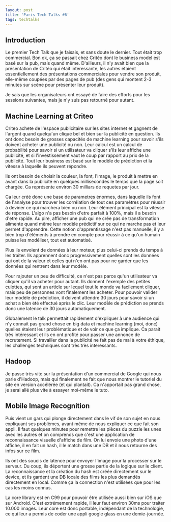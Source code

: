```yaml
---
layout: post
title: 'Paris Tech Talks #6'
tags: techtalks
---
```

## Introduction

Le premier Tech Talk que je faisais, et sans doute le dernier. Tout était trop
commercial. Bon ok, ça se passait chez Critéo dont le business model est basé
sur la pub, mais quand même. D'ailleurs, il n'y avait bien que la présentation
de Critéo qui était interessante, les autres étaient essentiellement des
présentations commerciales pour vendre son produit, elle-même coupées par des
pages de pub (des gens qui montent 2-3 minutes sur scène pour présenter leur
produit).

Je sais que les organisateurs ont essayé de faire des efforts pour les sessions
suivantes, mais je n'y suis pas retourné pour autant.

## Machine Learning at Criteo

Criteo achete de l'espace publicitaire sur les sites internet et gagnent de
l'argent quand quelqu'un clique bel et bien sur la publicité en question. Ils
ont donc besoin de grosses capacités de machine learning pour savoir s'ils
doivent acheter une publicité ou non. Leur calcul est un calcul de probabilité
pour savoir si un utilisateur va cliquer s'ils leur affiche une publicité, et
si l'investissement vaut le coup par rapport au prix de la publicité. Tout leur
business est basé sur le modèle de prédiction et la vitesse à laquelle ils
peuvent répondre.

Ils ont besoin de choisir la couleur, la font, l'image, le produit à mettre en
avant dans la publicité en quelques millisecondes le temps que la page soit
chargée. Ca représente environ 30 milliars de requetes par jour.

Ca leur créé donc une base de parametres énormes, dans laquelle ils font de
l'analyse pour trouver les corrélation de tout ces paramètres pour réussir
à deviner ce qui marchera bien ou non. Leur élément principal est la vitesse de
réponse. L'algo n'a pas besoin d'etre parfait à 100%, mais il a besoin d'etre
rapide. Au pire, afficher une pub qui ne crée pas de transformation alimente
quand même leur modèle prédictif sur ce qui ne marche pas et leur permet
d'apprendre. Cette notion d'apprentissage n'est pas manuelle, il y a bien trop
d'éléments à prendre en compte pour réussir à ce qu'un humain puisse les
modéliser, tout est automatisé.

Plus ils envoient de données à leur moteur, plus celui-ci prends du temps à les
traiter. Ils apprennent donc progressivement quelles sont les données qui ont
de la valeur et celles qui n'en ont pas pour ne garder que les données qui
rentrent dans leur modèle.

Pour rajouter un peu de difficulté, ce n'est pas parce qu'un utilisateur va
cliquer qu'il va acheter pour autant. Ils donnent l'exemple des petites
culottes, qui sont un article sur lequel tout le monde va facilement cliquer,
mais peu de personnes vont finalement les acheter. Pour pouvoir valider leur
modèle de prédiction, il doivent attendre 30 jours pour savoir si un achat
a bien été effectué après le clic. Leur modèle de prédiction se prends donc une
latence de 30 jours automatiquement.

Globalement le talk permettait rapidement d'expliquer à une audience qui n'y
connait pas grand chose en big data et machine learning (moi, donc) quelles
étaient leur problématique et de voir ce que ça implique. Ca parait très
intéressant et ils en ont profité pour passer une annonce de recrutement. Si
travailler dans la publicité ne fait pas de mal à votre éthique, les challenges
techniques sont très très interessants.

## Hadoop

Je passe très vite sur la présentation d'un commercial de Google qui nous parle
d'Hadoop, mais qui finalement ne fait que nous montrer le tutoriel du site en
version accélérée (et qui plantait). Ca n'apportait pas grand chose, je serai
allé plus vite à essayer moi-même le tuto.

## Mobile Image Recognition

Puis vient un gars qui plonge directement dans le vif de son sujet en nous
expliquant ses problèmes, avant même de nous expliquer ce que fait son appli.
Il faut quelques minutes pour remettre les pièces du puzzle les unes avec les
autres et on comprends que c'est une application de reconnaissance visuelle
d'affiche de film. On lui envoie une photo d'une affiche, il en fait un hash,
il le match dans une DB et il nous retourne des infos sur ce film.

Ils ont des soucis de latence pour envoyer l'image pour la processer sur le
serveur. Du coup, ils déportent une grosse partie de la logique sur le client.
La reconnaissance et la création du hash est créée directement sur le device,
et ils gardent une DB locale des films les plus demandés directement en local.
Comme ça la connection n'est utilisées que pour les cas les moins connus.

La core library est en C99 pour pouvoir être utilisée aussi bien sur iOS que
sur Android. C'est extrémement rapide, il leur faut environ 30ms pour traiter
10.000 images. Leur core est donc portable, indépendant de la technologie, ce
qui leur a permis de coder une appli google glass en une demie-journée.

